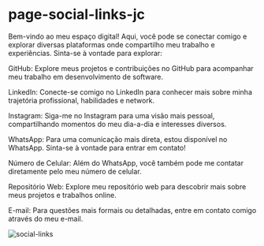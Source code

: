 # page-social-links-jc

Bem-vindo ao meu espaço digital! Aqui, você pode se conectar comigo e explorar diversas plataformas onde compartilho meu trabalho e experiências. Sinta-se à vontade para explorar:

GitHub:
Explore meus projetos e contribuições no GitHub para acompanhar meu trabalho em desenvolvimento de software.

LinkedIn:
Conecte-se comigo no LinkedIn para conhecer mais sobre minha trajetória profissional, habilidades e network.

Instagram:
Siga-me no Instagram para uma visão mais pessoal, compartilhando momentos do meu dia-a-dia e interesses diversos.

WhatsApp:
Para uma comunicação mais direta, estou disponível no WhatsApp. Sinta-se à vontade para entrar em contato!

Número de Celular:
Além do WhatsApp, você também pode me contatar diretamente pelo meu número de celular.

Repositório Web:
Explore meu repositório web para descobrir mais sobre meus projetos e trabalhos online.

E-mail:
Para questões mais formais ou detalhadas, entre em contato comigo através do meu e-mail.


![social-links](https://github.com/JohnatanChagas/page-social-links-jc/assets/127504003/b9cfe5a3-bcf3-43a6-aa31-f22c362dd8b5)
